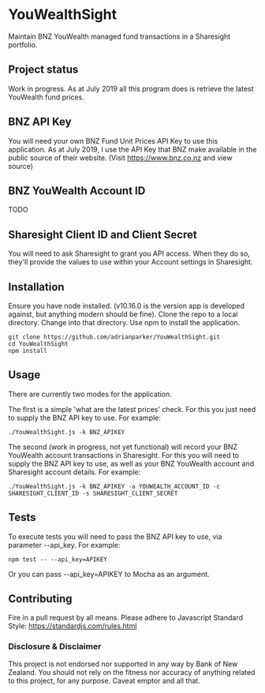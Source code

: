 # YouWealthSight
Maintain BNZ YouWealth managed fund transactions in a Sharesight portfolio.

## Project status
Work in progress. As at July 2019 all this program does is retrieve the latest YouWealth fund prices.

## BNZ API Key
You will need your own BNZ Fund Unit Prices API Key to use this application. As at July 2019, I use the API Key that BNZ make available in the public source of their website. (Visit https://www.bnz.co.nz and view source)

## BNZ YouWealth Account ID
TODO

## Sharesight Client ID and Client Secret
You will need to ask Sharesight to grant you API access. When they do so, they'll provide
the values to use within your Account settings in Sharesight. 

## Installation
Ensure you have node installed. (v10.16.0 is the version app is developed against, but anything modern should be fine). Clone the repo to a local directory. Change into that directory. Use npm to install the application.

```
git clone https://github.com/adrianparker/YouWealthSight.git
cd YouWealthSight
npm install
```

## Usage
There are currently two modes for the application. 

The first is a simple 'what are the latest prices' check.  For this you just need to supply the BNZ API key to use.
For example:

```
./YouWealthSight.js -k BNZ_APIKEY
```
The second (work in progress, not yet functional) will record your BNZ YouWealth account transactions in Sharesight.  For this you will need to supply the BNZ API key to use, as well as your BNZ YouWealth account and Sharesight account details.
For example:

```
./YouWealthSight.js -k BNZ_APIKEY -a YOUWEALTH_ACCOUNT_ID -c SHARESIGHT_CLIENT_ID -s SHARESIGHT_CLIENT_SECRET
```

## Tests

To execute tests you will need to pass the BNZ API key to use, via parameter --api_key.
For example:

```
npm test -- --api_key=APIKEY
```

Or you can pass --api_key=APIKEY to Mocha as an argument.

## Contributing
Fire in a pull request by all means. Please adhere to Javascript Standard Style: https://standardjs.com/rules.html

### Disclosure & Disclaimer
This project is not endorsed nor supported in any way by Bank of New Zealand. You should not rely on the fitness nor accuracy of anything related to this project, for any purpose. Caveat emptor and all that.